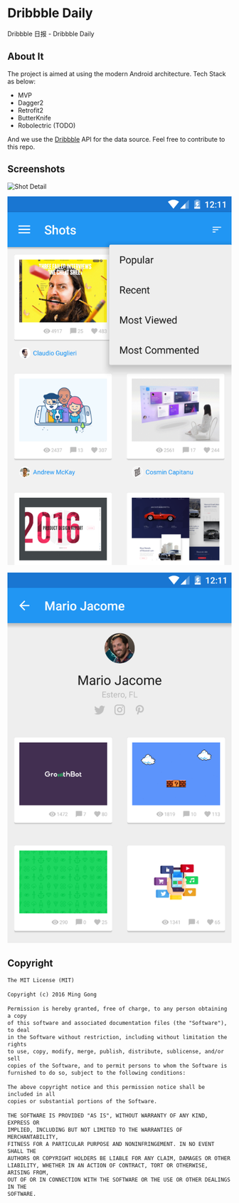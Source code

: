 # Dribbble Daily
Dribbble 日报 - Dribbble Daily

## About It
The project is aimed at using the modern Android architecture. Tech Stack as below:

* MVP
* Dagger2
* Retrofit2
* ButterKnife
* Robolectric (TODO)

And we use the [Dribbble](http://developer.dribbble.com/v1/) API for the data source. Feel free to contribute to this repo.

## Screenshots

![Shot Detail](https://raw.githubusercontent.com/gongmingqm10/ZhihuDaily/blob/master/cuts/Shot-Detail.png)

![Shots](https://raw.githubusercontent.com/gongmingqm10/ZhihuDaily/master/cuts/Shots.png)

![User Detail](https://raw.githubusercontent.com/gongmingqm10/ZhihuDaily/master/cuts/User-Detail.png)

## Copyright

```
The MIT License (MIT)

Copyright (c) 2016 Ming Gong

Permission is hereby granted, free of charge, to any person obtaining a copy
of this software and associated documentation files (the "Software"), to deal
in the Software without restriction, including without limitation the rights
to use, copy, modify, merge, publish, distribute, sublicense, and/or sell
copies of the Software, and to permit persons to whom the Software is
furnished to do so, subject to the following conditions:

The above copyright notice and this permission notice shall be included in all
copies or substantial portions of the Software.

THE SOFTWARE IS PROVIDED "AS IS", WITHOUT WARRANTY OF ANY KIND, EXPRESS OR
IMPLIED, INCLUDING BUT NOT LIMITED TO THE WARRANTIES OF MERCHANTABILITY,
FITNESS FOR A PARTICULAR PURPOSE AND NONINFRINGEMENT. IN NO EVENT SHALL THE
AUTHORS OR COPYRIGHT HOLDERS BE LIABLE FOR ANY CLAIM, DAMAGES OR OTHER
LIABILITY, WHETHER IN AN ACTION OF CONTRACT, TORT OR OTHERWISE, ARISING FROM,
OUT OF OR IN CONNECTION WITH THE SOFTWARE OR THE USE OR OTHER DEALINGS IN THE
SOFTWARE.

```